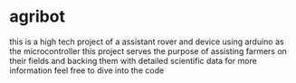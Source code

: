 # agribot

this is a high tech project of a assistant rover and device using arduino as the microcontroller
this project serves the purpose of assisting farmers on their fields and backing them with detailed scientific data
for more information feel free to dive into the code
